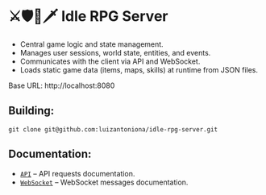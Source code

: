 # ⚔️🛡️🏹🗡️ Idle RPG Server

- Central game logic and state management.
- Manages user sessions, world state, entities, and events.
- Communicates with the client via API and WebSocket.
- Loads static game data (items, maps, skills) at runtime from JSON files.

Base URL: http://localhost:8080

## Building:
```
git clone git@github.com:luizantoniona/idle-rpg-server.git
```

## Documentation:

- [`API`](https://github.com/luizantoniona/idle-mmorpg/tree/main/idle-mmorpg-server/doc/API.md) – API requests documentation.
- [`WebSocket`](https://github.com/luizantoniona/idle-mmorpg/tree/main/idle-mmorpg-server/doc/WebSocket.md) – WebSocket messages documentation.
